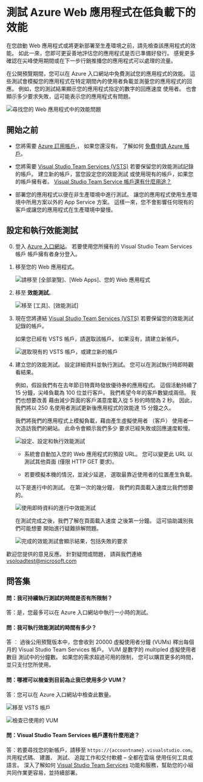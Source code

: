 <properties
   pageTitle="測試 Azure Web 應用程式的效能 |Microsoft Azure"
   description="執行 Azure Web 應用程式效能測試，檢查您的應用程式如何處理使用者負載。 測量回應時間及尋找可能表示問題的失敗狀況。"
   services="app-service\web"
   documentationCenter=""
   authors="ecfan"
   manager="douge"
   editor="jimbe"/>

<tags
   ms.service="app-service-web"
   ms.workload="web"
   ms.tgt_pltfrm="na"
   ms.devlang="na"
   ms.topic="article"
   ms.date="09/11/2015"
   ms.author="estfan; manasma"/>

# 測試 Azure Web 應用程式在低負載下的效能

在您啟動 Web 應用程式或將更新部署至生產環境之前，請先檢查該應用程式的效能。 
如此一來，您即可更妥善地評估您的應用程式是否已準備好發行。 感覺更多
確認在尖峰使用期間或在下一步行銷推播您的應用程式可以處理的流量。

在公開預覽期間，您可以在 Azure 入口網站中免費測試您的應用程式的效能。
這些測試會模擬您的應用程式在特定期間內的使用者負載並測量您的應用程式的回應。 例如，您的測試結果顯示您的應用程式指定的數字的回應速度 
使用者。 也會顯示多少要求失敗，這可能表示您的應用程式有問題。      

![尋找您的 Web 應用程式中的效能問題][TestOverview]

## 開始之前

*   您將需要 [Azure 訂用帳戶][AzureSubscription],， 
如果您還沒有。 了解如何 
[免費申請 Azure 帳戶][AzureFreeTrial]。

*   您將需要 [Visual Studio Team Services (VSTS)][WhatIsVSTS] 
若要保留您的效能測試記錄的帳戶。 
建立新的帳戶，當您設定您的效能測試 
或使用現有的帳戶，如果您的帳戶擁有者。 
[Visual Studio Team Service 帳戶還有什麼用途？](#VSTSAccount)

*   部署您的應用程式以便在非生產環境中進行測試。 
讓您的應用程式使用生產環境中所用方案以外的 App Service 方案。 
這樣一來，您不會影響任何現有的客戶或讓您的應用程式在生產環境中變慢。 

## 設定和執行效能測試

0.  登入 [Azure 入口網站][AzurePortal]。 
若要使用您所擁有的 Visual Studio Team Services 帳戶 
帳戶擁有者身分登入。

0.  移至您的 Web 應用程式。

    ![請移至 [全部瀏覽]、[Web Apps]、您的 Web 應用程式][WebApp]

0.  移至 **效能測試**。

    ![移至 [工具]、[效能測試]][ExpandedTools]
 
0.  現在您將連結 [Visual Studio Team Services (VSTS)][WhatIsVSTS] 
若要保留您的效能測試記錄的帳戶。

    如果您已經有 VSTS 帳戶，請選取該帳戶。 如果沒有，請建立新帳戶。

    ![選取現有的 VSTS 帳戶，或建立新的帳戶][ExistingNewVSTSAccount]

0.  建立您的效能測試。 設定詳細資料並執行測試。 
您可以在測試執行時即時觀看結果。

    例如，假設我們有在去年節日特賣時發放優待券的應用程式。 
    這個活動持續了 15 分鐘，尖峰負載為 100 位並行客戶。 
    我們希望今年的客戶數變成兩倍。 我們也想要改善 
    藉由減少頁面的客戶滿意度載入從 5 秒的時間為 2 秒。 
    因此，我們將以 250 名使用者測試更新後應用程式的效能達 15 分鐘之久。

    我們將我們的應用程式上模擬負載，藉由產生虛擬使用者 （客戶） 
    使用者一次造訪我們的網站。 此命令會顯示我們多少 
    要求已經失敗或回應速度較慢。

    ![設定、設定和執行效能測試][NewTest]

     *  系統會自動加入您的 Web 應用程式的預設 URL。 
     您可以變更此 URL 以測試其他頁面 (僅限 HTTP GET 要求)。

     *  若要模擬本機的情況，並減少延遲， 
     選取最靠近使用者的位置產生負載。

    以下是進行中的測試。 在第一次的幾分鐘， 
    我們的頁面載入速度比我們想要的。

    ![使用即時資料的進行中效能測試][TestRunning]

    在測試完成之後，我們了解在頁面載入速度 
    之後第一分鐘。 這可協助識別我們可能想要 
    開始進行疑難排解問題。

    ![完成的效能測試會顯示結果，包括失敗的要求][TestDone]
    
歡迎您提供的意見反應。 針對疑問或問題， 
請與我們連絡 <vsoloadtest@microsoft.com>

##  問答集

#### 問：我可持續執行測試的時間是否有所限制？ 

答：是，您最多可以在 Azure 入口網站中執行一小時的測試。

#### 問：我可執行效能測試的時間有多少？ 

答 ︰ 過後公用預覽版本中，您會收到 20000 虛擬使用者分鐘 (VUMs) 
釋出每個月的 Visual Studio Team Services 帳戶。 
VUM 是數字的 multipled 虛擬使用者數目 
測試中的分鐘數。 如果您的需求超過可用的限制， 
您可以購買更多的時間，並只支付您所使用。

#### 問：哪裡可以檢查到目前為止我已使用多少 VUM？

答：您可以在 Azure 入口網站中檢查此數量。

![移至 VSTS 帳戶][VSTSAccount]

![檢查已使用的 VUM][CheckTestTime]

<a name="VSOAccount"></a>
#### 問：Visual Studio Team Services 帳戶還有什麼用途？

答：若要尋找您的新帳戶，請移至 ```https://{accountname}.visualstudio.com```。 
共用程式碼、 建置、 測試、 追蹤工作和交付軟體 – 全都在雲端 
使用任何工具或語言。 深入了解如何 [Visual Studio Team Services][WhatIsVSTS] 
功能和服務，幫助您的小組共同作業更容易，並持續部署。

<!--Image references-->
[WebApp]: ./media/app-service-web-app-performance-test/azure-np-web-apps.png
[TestOverview]: ./media/app-service-web-app-performance-test/azure-np-perf-test-overview.png
[ExpandedTools]: ./media/app-service-web-app-performance-test/azure-np-web-app-details-tools-expanded.png
[ExistingNewVSTSAccount]: ./media/app-service-web-app-performance-test/azure-np-no-vso-account.png
[NewTest]: ./media/app-service-web-app-performance-test/azure-np-new-performance-test.png
[TestRunning]: ./media/app-service-web-app-performance-test/azure-np-running-perf-test.png
[TestDone]: ./media/app-service-web-app-performance-test/azure-np-perf-test-done.png
[VSTSAccount]: ./media/app-service-web-app-performance-test/azure-np-vso-accounts.png
[CheckTestTime]: ./media/app-service-web-app-performance-test/azure-np-vso-accounts-vum-summary.png

<!--Reference links -->
[AzurePortal]: https://portal.azure.com
[AzureSubscription]: https://account.windowsazure.com/subscriptions
[AzureFreeTrial]: https://azure.microsoft.com/pricing/free-trial/?WT.mc_id=A261C142F
[WhatIsVSTS]: https://www.visualstudio.com/products/what-is-visual-studio-online-vs


